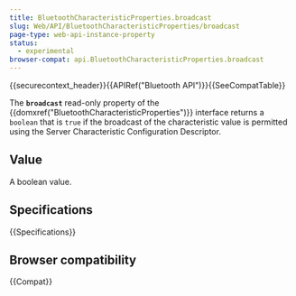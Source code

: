 ```yaml
---
title: BluetoothCharacteristicProperties.broadcast
slug: Web/API/BluetoothCharacteristicProperties/broadcast
page-type: web-api-instance-property
status:
  - experimental
browser-compat: api.BluetoothCharacteristicProperties.broadcast
---
```


{{securecontext_header}}{{APIRef("Bluetooth API")}}{{SeeCompatTable}}

The **`broadcast`** read-only property of the
{{domxref("BluetoothCharacteristicProperties")}} interface returns a
`boolean` that is `true` if the broadcast of the characteristic
value is permitted using the Server Characteristic Configuration Descriptor.

## Value

A boolean value.

## Specifications

{{Specifications}}

## Browser compatibility

{{Compat}}
